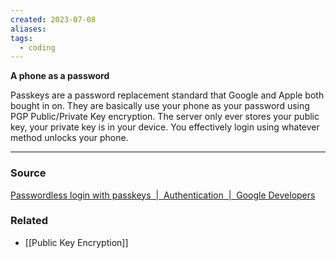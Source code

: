 ```yaml
---
created: 2023-07-08
aliases: 
tags:
  - coding
---
```

**A phone as a password**

Passkeys are a password replacement standard that Google and Apple both bought in on. They are basically use your phone as your password using PGP Public/Private Key encryption. The server only ever stores your public key, your private key is in your device. You effectively login using whatever method unlocks your phone. 

****
### Source

[Passwordless login with passkeys  |  Authentication  |  Google Developers](https://developers.google.com/identity/passkeys)

### Related
- [[Public Key Encryption]]